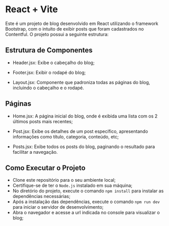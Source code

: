 # React + Vite

Este é um projeto de blog desenvolvido em React utilizando o framework Bootstrap, com o intuito de exibir posts que foram cadastrados no Contentful. O projeto possui a seguinte estrutura:

## Estrutura de Componentes
* Header.jsx: Exibe o cabeçalho do blog;

* Footer.jsx: Exibir o rodapé do blog;

* Layout.jsx: Componente que padroniza todas as páginas do blog, incluindo o cabeçalho e o rodapé.

## Páginas
* Home.jsx: A página inicial do blog, onde é exibida uma lista com os 2 últimos posts mais recentes;

* Post.jsx: Exibe os detalhes de um post específico, apresentando informações como título, categoria, conteúdo, etc;

* Posts.jsx: Exibe todos os posts do blog, paginando o resultado para facilitar a navegação.

## Como Executar o Projeto
* Clone este repositório para o seu ambiente local;
* Certifique-se de ter o `Node.js` instalado em sua máquina;
* No diretório do projeto, execute o comando `npm install` para instalar as dependências necessárias;
* Após a instalação das dependências, execute o comando `npm run dev` para iniciar o servidor de desenvolvimento;
* Abra o navegador e acesse a url indicada no console para visualizar o blog;